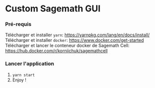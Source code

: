 # Custom Sagemath GUI

### Pré-requis

Télécharger et installer `yarn`: https://yarnpkg.com/lang/en/docs/install/<br>
Télécharger et installer `docker`: https://www.docker.com/get-started<br>
Télécharger et lancer le conteneur docker de Sagemath Cell: https://hub.docker.com/r/korniichuk/sagemathcell<br>

### Lancer l'application

1. `yarn start`
2. Enjoy !
